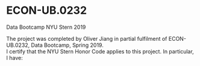 # ECON-UB.0232
Data Bootcamp NYU Stern 2019

The project was completed by Oliver Jiang in partial fulfilment of ECON-UB.0232, Data Bootcamp, Spring 2019. 
<br> I certify that the NYU Stern Honor Code applies to this project. In particular, I have: 
